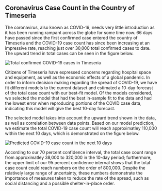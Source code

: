 ## Coronavirus Case Count in the Country of Timeseria

The coronavirus, also known as COVID-19, needs very little introduction as it has been running rampant across the globe for some time now. 66 days have passed since the first confirmed case entered the country of Timeseria and the COVID-19 case count has since been increasing at an impressive rate, reaching just over 30,000 total confirmed cases to date. The upward trend in total cases can be seen in the figure below.

![Total confirmed COVID-19 cases in Timeseria](https://user-images.githubusercontent.com/64803890/81004446-46abd800-8e01-11ea-8049-baeba0c847dd.png)

Citizens of Timeseria have expressed concerns regarding hospital space and equipment, as well as the economic effects of a global pandemic. In order to inform decision making regarding the spread of COVID-19, we have fit different models to the current dataset and estimated a 10-day forecast of the total case count with our best-fit model. Of the models considered, we selected the model that had the best in-sample fit to the data and had the lowest error when reproducing portions of the COVID case data, indicating this model will give the best 10-day forecast. 

The selected model takes into account the upward trend shown in the data, as well as correlation between data points. Based on our model prediction, we estimate the total COVID-19 case count will reach approximatley 110,000 within the next 10 days, which is demonstrated on the figure below. 

![Predicted COVID-19 case count in the next 10 days](https://user-images.githubusercontent.com/64803890/81121823-797acc80-8ee4-11ea-8e56-f6e9bb4a8b7e.png)

According to our 70 percent confidence interval, the total case count range from approximatley 38,000 to 320,000 in the 10-day period; furthermore, the upper limit of our 95 percent confidence interval shows that the total case count could reach numbers on the order of 800,000. Despite the relatively large range of uncertainty, these numbers demonstrate the importance of measures taken to reduce the rate of the spread, such as social distancing and a possible shelter-in-place order. 
